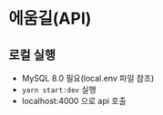 # 에움길(API)

## 로컬 실행
- MySQL 8.0 필요(local.env 파일 참조)
- `yarn start:dev` 실행
- localhost:4000 으로 api 호출